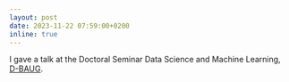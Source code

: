 ```yaml
---
layout: post
date: 2023-11-22 07:59:00+0200
inline: true
---
```


I gave a talk at the Doctoral Seminar Data Science and Machine Learning, [D-BAUG](https://baug.ethz.ch/en/).
